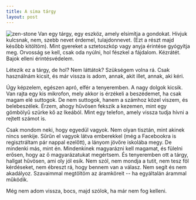 ```yaml
---
title: A sima tárgy
layout: post
---
```

![zen-stone](https://lh4.googleusercontent.com/-DD3v2K0hsxc/Tf8_dgZyPQI/AAAAAAAAABA/Z9uMKwsoopM/s144/zen_stone1.jpg)
Van egy tárgy, egy eszköz, amely elsimítja a gondokat. Hívjuk
kulcsnak, nem, szebb nevet érdemel, tulajdonnevet. (Ezt a részt
majd később kitöltöm). Mint gyereket a sztetoszkóp vagy anyja
érintése gyógyítja meg. Orvosság se kell, csak oda nyúlni, hol
fészkel a fájdalom. Kézrátét. Bajok elleni érintésvédelem.

Létezik ez a tárgy, de hol? Nem láttátok? Szükségem volna rá. Csak
használnám kicsit, és már vissza is adom, annak, akit illet, annak,
aki kéri.

Úgy képzelem, egészen apró, elfér a tenyeremben. A nagy dolgok
kicsik. Van rajta egy kis mikrofon, mely akkor is érzékeli a
beszédemet, ha csak magam elé suttogok. De nem suttogok, hanem a
számhoz közel viszem, és belebeszélek. Érzem, ahogy hűvösen fekszik
a kezemen, mint egy gömbölyű szürke kő az Ikeából. Mint egy
telefon, amely vissza tudja hívni a rejtett számot is.

Csak mondom neki, hogy egyedül vagyok. Nem olyan tisztán, mint
akinek nincs senkije. Sűrűn el vagyok látva emberekkel (még a
Facebookra is regisztráltam pár nappal ezelőtt), a lányom jövőre
iskolába megy. De mindenki más, mint én. Mindenkinek magyarázni
kell magamat, és fülelni erősen, hogy az ő magyarázatukat
megértsem. És tenyeremben ott a tárgy, hallgat hűvösen, ami oly jól
esik. Nem szól, nem mondja a tutit, nem tesz föl kérdéseket, nem
ébreszt rá, hogy bennem van a válasz. Nem segít és nem akadályoz.
Szavaimmal megtöltöm az áramköreit -- ha egyáltalán árammal
működik.

Még nem adom vissza, bocs, majd szólok, ha már nem fog kelleni.



